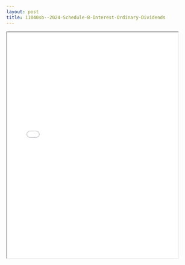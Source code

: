 ```yaml
---
layout: post
title: i1040sb--2024-Schedule-B-Interest-Ordinary-Dividends
---
```


<div class="pdf-container">
<iframe src="/ea/_pdf-2-md/i1040sb--2024-Schedule-B-Interest-Ordinary-Dividends.pdf" height="600" width="90%" allowFullScreen="true"></iframe>
</div>

